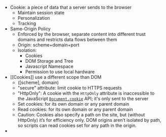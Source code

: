 - Cookie: a piece of data that a server sends to the browser
	- Maintain session state
	- Personalization
	- Tracking
- Same-Origin Policy
	- Enforced by the browser, separate content into different trust domains and restricts data flows between them
	- Origin: scheme+domain+port
	- Isolation: 
		- Cookies
		- DOM Storage and Tree
		- Javascript Namespace
		- Permission to use local hardware
- [[Cookies]] use a different scope than DOM
	- ([scheme], domain)
	- "secure" attribute: limit cookie to HTTPS requests
	- "HttpOnly": A cookie with the `HttpOnly` attribute is inaccessible to the JavaScript [`Document.cookie`](https://developer.mozilla.org/en-US/docs/Web/API/Document/cookie) API; it's only sent to the server
	- Set cookies: for its own domain or any parent domain
	- Read cookies: for its own domain or any parent domain
	- Caution: Cookies also specify a path on the site, but (without HttpOnly) it’s for efficiency only. DOM origins aren’t isolated by path, so scripts can read cookies set for any path in the origin.
- 